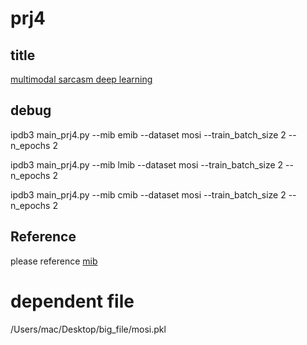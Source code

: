 # prj4
## title
[multimodal sarcasm deep learning](https://github.com/DingNing123/prj4)

## debug
ipdb3 main_prj4.py --mib emib --dataset mosi --train_batch_size 2 --n_epochs 2

ipdb3 main_prj4.py --mib lmib --dataset mosi --train_batch_size 2 --n_epochs 2

ipdb3 main_prj4.py --mib cmib --dataset mosi --train_batch_size 2 --n_epochs 2

## Reference 
please reference [mib](https://github.com/TmacMai/Multimodal-Information-Bottleneck)

# dependent file 
/Users/mac/Desktop/big_file/mosi.pkl
